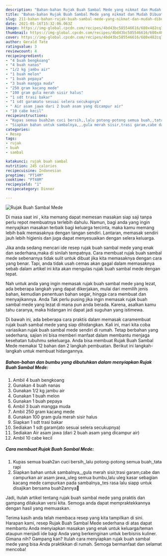 ```yaml
---
description: "Bahan-bahan Rujak Buah Sambal Mede yang nikmat dan Mudah Dibuat"
title: "Bahan-bahan Rujak Buah Sambal Mede yang nikmat dan Mudah Dibuat"
slug: 211-bahan-bahan-rujak-buah-sambal-mede-yang-nikmat-dan-mudah-dibuat
date: 2021-05-16T15:32:06.063Z
image: https://img-global.cpcdn.com/recipes/4bd43bc585546616/680x482cq70/rujak-buah-sambal-mede-foto-resep-utama.jpg
thumbnail: https://img-global.cpcdn.com/recipes/4bd43bc585546616/680x482cq70/rujak-buah-sambal-mede-foto-resep-utama.jpg
cover: https://img-global.cpcdn.com/recipes/4bd43bc585546616/680x482cq70/rujak-buah-sambal-mede-foto-resep-utama.jpg
author: Gerald Tate
ratingvalue: 3
reviewcount: 4
recipeingredient:
- "4 buah bengkoang"
- "4 buah nanas"
- "1/2 kg jambu air"
- "1 buah melon"
- "1 buah pepaya"
- "3 buah mangga muda"
- "250 gram kacang mede"
- "100 gram gula merah sisir halus"
- "1 sdt trasi bakar"
- "1 sdt garamato sesuai selera secukupnya"
- " Air asam jawa dari 2 buah asam yang dicampur air"
- "10 cabe kecil"
recipeinstructions:
- "Kupas semua buah2an cuci bersih,,lalu potong-potong semua buah,,tata rapi"
- "Siapkan bahan untuk sambalnya,,,gula merah sisir,trasi garam,cabe dan campurkan air asam jawa,,uleg semua bumbu,lalu uleg kasar sebagian kacang mede campurkan pada sambalnya,,tes rasa lalu siapp untuk disajikan bersama buah2annya🤗"
categories:
- Resep
tags:
- rujak
- buah
- sambal

katakunci: rujak buah sambal 
nutrition: 245 calories
recipecuisine: Indonesian
preptime: "PT14M"
cooktime: "PT48M"
recipeyield: "1"
recipecategory: Dinner

---
```



![Rujak Buah Sambal Mede](https://img-global.cpcdn.com/recipes/4bd43bc585546616/680x482cq70/rujak-buah-sambal-mede-foto-resep-utama.jpg)

Di masa  saat ini , kita memang dapat memesan masakan siap saji tanpa perlu repot membuatnya terlebih dahulu. Namun, bagi anda yang ingin menyajikan masakan terbaik bagi keluarga tercinta, maka kamu memang lebih baik memasaknya dengan tangan sendiri. Lantaran, memasak sendiri jauh lebih higienis dan juga dapat menyesuaikan dengan selera keluarga.

Jika anda sedang mencari ide resep rujak buah sambal mede yang enak dan sederhana,maka di sinilah tempatnya. Cara membuat rujak buah sambal mede  sebenarnya tidak sulit untuk dibuat jika kita memasaknya dengan cara yang benar. Tapi, anda tidak usah cemas akan gagal dalam memasaknya 
sebab dalam artikel ini kita akan mengulas rujak buah sambal mede dengan tepat.  



Nah untuk anda yang ingin memasak rujak buah sambal mede yang lezat, ada beberapa langkah yang dapat dikerjakan, mulai dari memilih jenis bahan, kemudian penentuan bahan segar, hingga cara membuat dan menyajikannya. Anda Tak perlu pusing jika ingin memasak rujak buah sambal mede yang lezat di mana pun anda berada. Karena, asalkan kamu  tahu caranya, maka hidangan ini dapat jadi suguhan yang istimewa.

Di bawah ini, ada beberapa cara praktis  dalam memasak caramembuat rujak buah sambal mede yang siap dihidangkan. Kali ini, mari kita coba variasikan rujak buah sambal mede sendiri di rumah. Tetap berbahan yang sederhana, sajian ini bisa memberi manfaat dalam membantu menjaga kesehatan tubuhmu sekeluarga. Anda bisa membuat Rujak Buah Sambal Mede memakai 12 bahan dan 2 langkah pembuatan. Berikut ini langkah-langkah untuk membuat hidangannya.

<!--inarticleads1-->

##### Bahan-bahan dan bumbu yang dibutuhkan dalam menyiapkan Rujak Buah Sambal Mede:

1. Ambil 4 buah bengkoang
1. Gunakan 4 buah nanas
1. Gunakan 1/2 kg jambu air
1. Gunakan 1 buah melon
1. Gunakan 1 buah pepaya
1. Ambil 3 buah mangga muda
1. Ambil 250 gram kacang mede
1. Gunakan 100 gram gula merah sisir halus
1. Siapkan 1 sdt trasi bakar
1. Sediakan 1 sdt garam(ato sesuai selera secukupnya)
1. Sediakan  Air asam jawa (dari 2 buah asam yang dicampur air)
1. Ambil 10 cabe kecil




<!--inarticleads2-->

##### Cara membuat Rujak Buah Sambal Mede:

1. Kupas semua buah2an cuci bersih,,lalu potong-potong semua buah,,tata rapi
1. Siapkan bahan untuk sambalnya,,,gula merah sisir,trasi garam,cabe dan campurkan air asam jawa,,uleg semua bumbu,lalu uleg kasar sebagian kacang mede campurkan pada sambalnya,,tes rasa lalu siapp untuk disajikan bersama buah2annya🤗




Jadi, itulah artikel tentang  rujak buah sambal mede  yang praktis dan gampang dilakukan versi kita. Semoga anda dapat mempraktekkannya dengan hasil yang memuaskan. 

Terima kasih anda telah membaca resep yang kita tampilkan di sini. Harapan kami, resep  Rujak Buah Sambal Mede sederhana di atas dapat membantu Anda menyiapkan masakan yang enak untuk keluarga/teman ataupun menjadi ide bagi Anda yang berkeinginan untuk berbisnis kuliner. Gimana nih? Gampang kan? Itulah cara menyiapkan rujak buah sambal mede yang bisa Anda praktikkan di rumah. Semoga bermanfaat dan selamat mencoba!

